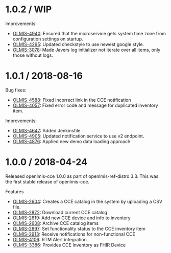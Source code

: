 1.0.2 / WIP
==================

Improvements:
* [OLMIS-4940](https://openlmis.atlassian.net/browse/OLMIS-4940): Ensured that the microservice gets system time zone from configuration settings on startup.
* [OLMIS-4295](https://openlmis.atlassian.net/browse/OLMIS-4295): Updated checkstyle to use newest google style.
* [OLMIS-3078](https://openlmis.atlassian.net/browse/OLMIS-3078): Made Javers log initializer not iterate over all items, only those without logs.

1.0.1 / 2018-08-16
==================

Bug fixes:
* [OLMIS-4588](https://openlmis.atlassian.net/browse/OLMIS-4588): Fixed incorrect link in the CCE notification
* [OLMIS-4057](https://openlmis.atlassian.net/browse/OLMIS-4057): Fixed error code and message for duplicated inventory item.

Improvements:
* [OLMIS-4647](https://openlmis.atlassian.net/browse/OLMIS-4647): Added Jenkinsfile
* [OLMIS-4905](https://openlmis.atlassian.net/browse/OLMIS-4905): Updated notification service to use v2 endpoint.
* [OLMIS-4876](https://openlmis.atlassian.net/browse/OLMIS-4876): Applied new demo data loading approach

1.0.0 / 2018-04-24
==================

Released openlmis-cce 1.0.0 as part of openlmis-ref-distro 3.3. This was the first stable release of openlmis-cce.

Features
* [OLMIS-2604](https://openlmis.atlassian.net/browse/OLMIS-2604): Creates a CCE catalog in the system by uploading a CSV file.
* [OLMIS-2872](https://openlmis.atlassian.net/browse/OLMIS-2872): Download current CCE catalog
* [OLMIS-2619](https://openlmis.atlassian.net/browse/OLMIS-2619): Add new CCE device and info to inventory
* [OLMIS-2608](https://openlmis.atlassian.net/browse/OLMIS-2608): Archive CCE catalog items
* [OLMIS-2897](https://openlmis.atlassian.net/browse/OLMIS-2897): Set functionality status to the CCE inventory item
* [OLMIS-2913](https://openlmis.atlassian.net/browse/OLMIS-2913): Receive notifications for non-functional CCE
* [OLMIS-4106](https://openlmis.atlassian.net/browse/OLMIS-4106): RTM Alert integration
* [OLMIS-3386](https://openlmis.atlassian.net/browse/OLMIS-3386): Provides CCE Inventory as FHIR Device
